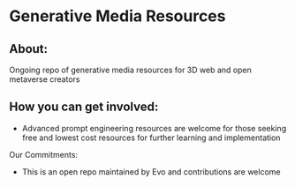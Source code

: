 # Generative Media Resources

## About: 
Ongoing repo of generative media resources for 3D web and open metaverse creators

## How you can get involved: 
- Advanced prompt engineering resources are welcome for those seeking free and lowest cost resources for further learning and implementation 

Our Commitments: 
- This is an open repo maintained by Evo and contributions are welcome
